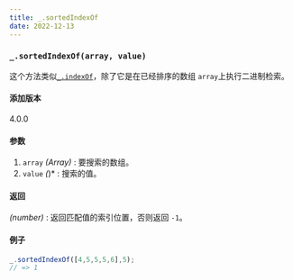 ```yaml
---
title: _.sortedIndexOf
date: 2022-12-13
---
```

### `_.sortedIndexOf(array, value)`

这个方法类似[`_.indexOf`](https://www.lodashjs.com/docs/lodash.sortedIndexOf#indexOf)，除了它是在已经排序的数组 `array`上执行二进制检索。

#### 添加版本

4.0.0

#### 参数

1. `array`  *(Array)* : 要搜索的数组。
2. `value`  *(*)* : 搜索的值。

#### 返回

 *(number)* : 返回匹配值的索引位置，否则返回 `-1`。

#### 例子

```js
_.sortedIndexOf([4,5,5,5,6],5);
// => 1
```
